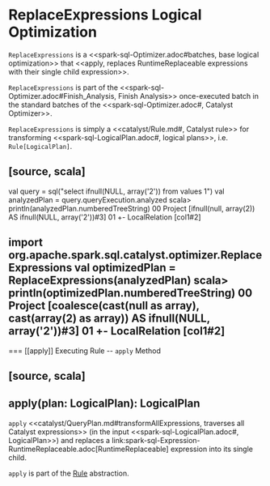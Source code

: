 # ReplaceExpressions Logical Optimization

`ReplaceExpressions` is a <<spark-sql-Optimizer.adoc#batches, base logical optimization>> that <<apply, replaces RuntimeReplaceable expressions with their single child expression>>.

`ReplaceExpressions` is part of the <<spark-sql-Optimizer.adoc#Finish_Analysis, Finish Analysis>> once-executed batch in the standard batches of the <<spark-sql-Optimizer.adoc#, Catalyst Optimizer>>.

`ReplaceExpressions` is simply a <<catalyst/Rule.md#, Catalyst rule>> for transforming <<spark-sql-LogicalPlan.adoc#, logical plans>>, i.e. `Rule[LogicalPlan]`.

[source, scala]
----
val query = sql("select ifnull(NULL, array('2')) from values 1")
val analyzedPlan = query.queryExecution.analyzed
scala> println(analyzedPlan.numberedTreeString)
00 Project [ifnull(null, array(2)) AS ifnull(NULL, array('2'))#3]
01 +- LocalRelation [col1#2]

import org.apache.spark.sql.catalyst.optimizer.ReplaceExpressions
val optimizedPlan = ReplaceExpressions(analyzedPlan)
scala> println(optimizedPlan.numberedTreeString)
00 Project [coalesce(cast(null as array<string>), cast(array(2) as array<string>)) AS ifnull(NULL, array('2'))#3]
01 +- LocalRelation [col1#2]
----

=== [[apply]] Executing Rule -- `apply` Method

[source, scala]
----
apply(plan: LogicalPlan): LogicalPlan
----

`apply` <<catalyst/QueryPlan.md#transformAllExpressions, traverses all Catalyst expressions>> (in the input <<spark-sql-LogicalPlan.adoc#, LogicalPlan>>) and replaces a link:spark-sql-Expression-RuntimeReplaceable.adoc[RuntimeReplaceable] expression into its single child.

`apply` is part of the [Rule](../catalyst/Rule.md#apply) abstraction.
